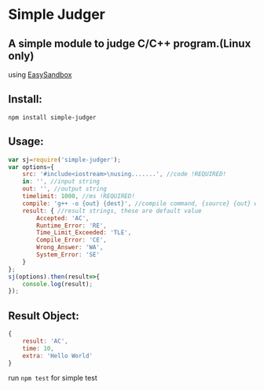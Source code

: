 Simple Judger
================
A simple module to judge C/C++ program.(Linux only)
----------------
using [EasySandbox](https://github.com/daveho/EasySandbox)

Install:
----------------
`npm install simple-judger`

Usage:
----------------
```javascript
var sj=require('simple-judger');
var options={
	src: '#include<iostream>\nusing.......', //code !REQUIRED!
	in: '', //input string
	out: '', //output string
	timelimit: 1000, //ms !REQUIRED!
	compile: 'g++ -o {out} {dest}', //compile command, {source} {out} will be replaced !REQUIRED!
	result: { //result strings, these are default value
		Accepted: 'AC',
		Runtime_Error: 'RE',
		Time_Limit_Exceeded: 'TLE',
		Compile_Error: 'CE',
		Wrong_Answer: 'WA',
		System_Error: 'SE'
	}
};
sj(options).then(result=>{
	console.log(result);
});
```
Result Object:
----------------
```javascript
{
	result: 'AC',
	time: 10,
	extra: 'Hello World'
}
```

run `npm test` for simple test
